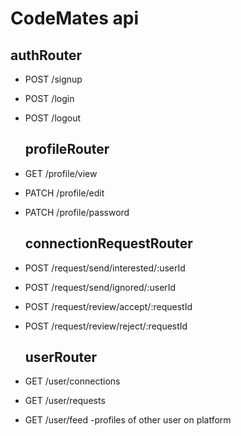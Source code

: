# CodeMates api

   ## authRouter
- POST /signup
- POST /login
- POST /logout

   ## profileRouter
- GET /profile/view
- PATCH /profile/edit
- PATCH /profile/password

   ## connectionRequestRouter
- POST /request/send/interested/:userId
- POST /request/send/ignored/:userId
- POST /request/review/accept/:requestId
- POST /request/review/reject/:requestId

   ## userRouter
- GET /user/connections
- GET /user/requests
- GET /user/feed -profiles of other user on platform
